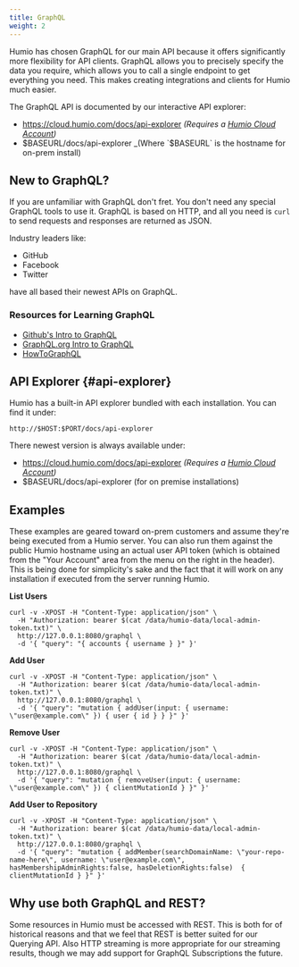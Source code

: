 ```yaml
---
title: GraphQL
weight: 2
---
```


Humio has chosen GraphQL for our main API because it offers significantly
more flexibility for API clients. GraphQL allows you to precisely specify the
data you require, which allows you to call a single endpoint to get everything
you need. This makes creating integrations and clients for Humio much easier.

The GraphQL API is documented by our interactive API explorer:

- https://cloud.humio.com/docs/api-explorer _(Requires a [Humio Cloud Account](https://cloud.humio.com/))_  
- $BASEURL/docs/api-explorer _(Where `$BASEURL` is the hostname for on-prem install)

## New to GraphQL?

If you are unfamiliar with GraphQL don't fret. You don't need any special GraphQL
tools to use it. GraphQL is based on HTTP, and all you need is `curl` to send
requests and responses are returned as JSON.

Industry leaders like:

- GitHub
- Facebook
- Twitter

have all based their newest APIs on GraphQL.

### Resources for Learning GraphQL

- [Github's Intro to GraphQL](https://developer.github.com/v4/guides/intro-to-graphql/)
- [GraphQL.org Intro to GraphQL](https://graphql.org/learn/)
- [HowToGraphQL](https://www.howtographql.com/)

## API Explorer {#api-explorer}

Humio has a built-in API explorer bundled with each installation. You can find
it under:

`http://$HOST:$PORT/docs/api-explorer`

There newest version is always available under:

- https://cloud.humio.com/docs/api-explorer _(Requires a [Humio Cloud Account](https://cloud.humio.com/))_
- $BASEURL/docs/api-explorer (for on premise installations)

## Examples

These examples are geared toward on-prem customers and assume they're being
executed from a Humio server. You can also run them against the public Humio
hostname using an actual user API token (which is obtained from the "Your Account"
area from the menu on the right in the header). This is being done for simplicity's
sake and the fact that it will work on any installation if executed from the
server running Humio.


**List Users**
```
curl -v -XPOST -H "Content-Type: application/json" \
  -H "Authorization: bearer $(cat /data/humio-data/local-admin-token.txt)" \
  http://127.0.0.1:8080/graphql \
  -d '{ "query": "{ accounts { username } }" }'
```

**Add User**
```
curl -v -XPOST -H "Content-Type: application/json" \
  -H "Authorization: bearer $(cat /data/humio-data/local-admin-token.txt)" \
  http://127.0.0.1:8080/graphql \
  -d '{ "query": "mutation { addUser(input: { username: \"user@example.com\" }) { user { id } } }" }'
```

**Remove User**
```
curl -v -XPOST -H "Content-Type: application/json" \
  -H "Authorization: bearer $(cat /data/humio-data/local-admin-token.txt)" \
  http://127.0.0.1:8080/graphql \
  -d '{ "query": "mutation { removeUser(input: { username: \"user@example.com\" }) { clientMutationId } }" }'
```

**Add User to Repository**
```
curl -v -XPOST -H "Content-Type: application/json" \
  -H "Authorization: bearer $(cat /data/humio-data/local-admin-token.txt)" \
  http://127.0.0.1:8080/graphql \
  -d '{ "query": "mutation { addMember(searchDomainName: \"your-repo-name-here\", username: \"user@example.com\", hasMembershipAdminRights:false, hasDeletionRights:false)  { clientMutationId } }" }'
```

## Why use both GraphQL and REST?

Some resources in Humio must be accessed with REST. This is both for of historical
reasons and that we feel that REST is better suited for our Querying API.
Also HTTP streaming is more appropriate for our streaming results, though we may
add support for GraphQL Subscriptions the future.

